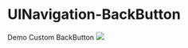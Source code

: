 # UINavigation-BackButton
Demo Custom BackButton
![](https://cjazz.github.io/assets/images/Backbutton.gif)
